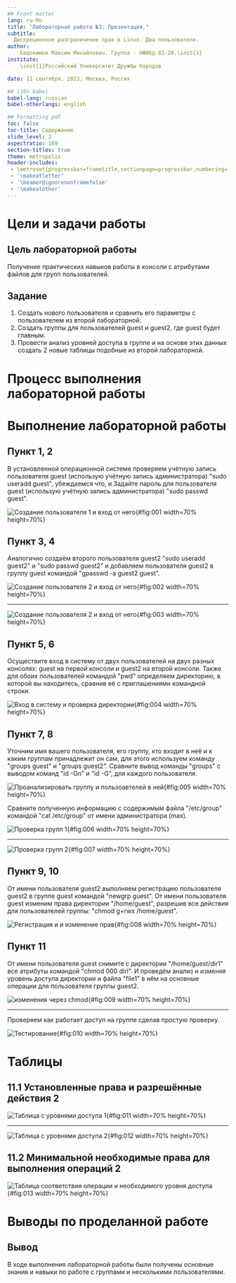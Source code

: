 ```yaml
---
## Front matter
lang: ru-RU
title: "Лабораторная работа №3: Презентация."
subtitle: 
  Дискреционное разграничение прав в Linux. Два пользователя.
author: 
    Евдокимов Максим Михайлович. Группа - НФИбд-01-20.\inst{1}
institute: 
    \inst{1}Российский Университет Дружбы Народов

date: 11 сентября, 2023, Москва, Россия

## i18n babel
babel-lang: russian
babel-otherlangs: english

## Formatting pdf
toc: false
toc-title: Содержание
slide_level: 2
aspectratio: 169
section-titles: true
theme: metropolis
header-includes:
 - \metroset{progressbar=frametitle,sectionpage=progressbar,numbering=fraction}
 - '\makeatletter'
 - '\beamer@ignorenonframefalse'
 - '\makeatother'
---
```


# Цели и задачи работы

## Цель лабораторной работы

Получение практических навыков работы в консоли с атрибутами файлов для групп пользователей.

## Задание

1. Создать нового пользователя и сравнить его параметры с пользователем из второй лабораторной.
2. Создать группы для пользователей guest и guest2, где guest будет главным.
3. Провести анализ уровней доступа в группе и на основе этих данных создать 2 новые таблицы подобные из второй лабораторной.

# Процесс выполнения лабораторной работы

# Выполнение лабораторной работы

## Пункт 1, 2

В установленной операционной системе проверяем учётную запись пользователя guest (использую учётную запись администратора) "sudo useradd guest", убеждаемся что, и Задайте пароль для пользователя guest (использую учётную запись администратора) "sudo passwd guest".

![Создание пользователя 1 и вход от него](image/01.png){#fig:001 width=70% height=70%}

## Пункт 3, 4

Аналогично создаём второго пользователя guest2 "sudo useradd guest2" и "sudo passwd guest2" и добавляем пользователя guest2 в группу guest командой "gpasswd -a guest2 guest".

![Создание пользователя 2 и вход от него](image/02.png){#fig:002 width=70% height=70%}

---

![Создание пользователя 2 и вход от него](image/03.png){#fig:003 width=70% height=70%}

## Пункт 5, 6

Осуществите вход в систему от двух пользователей на двух разных консолях: guest на первой консоли и guest2 на второй консоли. Также для обоих пользователей командой "pwd" определяем директорию, в которой вы находитесь, сравнив её с приглашениями командной строки.

![Вход в систему и проверка директории](image/04.png){#fig:004 width=70% height=70%}

## Пункт 7, 8

Уточним имя вашего пользователя, его группу, кто входит в неё и к каким группам принадлежит он сам, для этого используем команду "groups guest" и "groups guest2". Сравните вывод команды "groups" с выводом команд "id -Gn" и "id -G", для каждого пользователя.

![Проанализировать группу и пользоавтелей в ней](image/05.png){#fig:005 width=70% height=70%}

Сравните полученную информацию с содержимым файла "/etc/group" командой "cat /etc/group" от имени администратора (max).

![Проверка групп 1](image/06.png){#fig:006 width=70% height=70%}

---

![Проверка групп 2](image/07.png){#fig:007 width=70% height=70%}

## Пункт 9, 10

От имени пользователя guest2 выполняем регистрацию пользователя guest2 в группе guest командой "newgrp guest". От имени пользователя guest изменим права директории "/home/guest", разрешив все действия для пользователей группы: "chmod g+rwx /home/guest".

![Регистрация и и изменение прав](image/08.png){#fig:008 width=70% height=70%}

## Пункт 11

От имени пользователя guest снимите с директории "/home/guest/dir1" все атрибуты командой "chmod 000 dirl". И проведём анализ и изменяя уровень доступа директории и файла "file1" в нём на основные операции для пользователя группы guest2.

![изменения через chmod](image/09.png){#fig:009 width=70% height=70%}

---

Проверяем как работает доступ на группе сделав простую проверку.

![Тестирование](image/10.png){#fig:010 width=70% height=70%}

# Таблицы

## 11.1 Установленные права и разрешённые действия 2

![Таблица с уровнями доступа 1](image/11.png){#fig:011 width=70% height=70%}

---

![Таблица с уровнями доступа 2](image/12.png){#fig:012 width=70% height=70%}

## 11.2 Минимальной необходимые права для выполнения операций 2

![Таблица соответствия операции и необходимого уровня доступа](image/13.png){#fig:013 width=70% height=70%}

# Выводы по проделанной работе

## Вывод

В ходе выполнения лабораторной работы были получены основные знания и навыки по работе с группами и несколькими пользователями.
